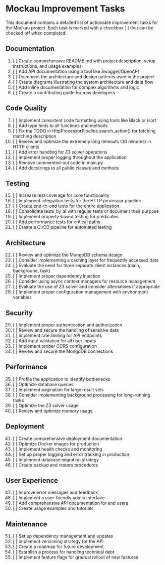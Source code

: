 # Mockau Improvement Tasks

This document contains a detailed list of actionable improvement tasks for the Mockau project. Each task is marked with a checkbox [ ] that can be checked off when completed.

## Documentation

1. [ ] Create comprehensive README.md with project description, setup instructions, and usage examples
2. [ ] Add API documentation using a tool like Swagger/OpenAPI
3. [ ] Document the architecture and design patterns used in the project
4. [ ] Create diagrams illustrating the system architecture and data flow
5. [ ] Add inline documentation for complex algorithms and logic
6. [ ] Create a contributing guide for new developers

## Code Quality

7. [ ] Implement consistent code formatting using tools like Black or isort
8. [ ] Add type hints to all functions and methods
9. [ ] Fix the TODO in HttpProcessorPipeline.search_action() for fetching matching description
10. [ ] Review and optimize the extremely long timeouts (30 minutes) in HTTP clients
11. [ ] Add error handling for Z3 solver operations
12. [ ] Implement proper logging throughout the application
13. [ ] Remove commented-out code in main.py
14. [ ] Add docstrings to all public classes and methods

## Testing

15. [ ] Increase test coverage for core functionality
16. [ ] Implement integration tests for the HTTP processor pipeline
17. [ ] Create end-to-end tests for the entire application
18. [ ] Consolidate tests_by_ai with regular tests or document their purpose
19. [ ] Implement property-based testing for predicates
20. [ ] Add performance tests for critical paths
21. [ ] Create a CI/CD pipeline for automated testing

## Architecture

22. [ ] Review and optimize the MongoDB schema design
23. [ ] Consider implementing a caching layer for frequently accessed data
24. [ ] Evaluate the need for three separate client instances (main, background, task)
25. [ ] Implement proper dependency injection
26. [ ] Consider using async context managers for resource management
27. [ ] Evaluate the use of Z3 solver and consider alternatives if appropriate
28. [ ] Implement proper configuration management with environment variables

## Security

29. [ ] Implement proper authentication and authorization
30. [ ] Review and secure the handling of sensitive data
31. [ ] Implement rate limiting for API endpoints
32. [ ] Add input validation for all user inputs
33. [ ] Implement proper CORS configuration
34. [ ] Review and secure the MongoDB connections

## Performance

35. [ ] Profile the application to identify bottlenecks
36. [ ] Optimize database queries
37. [ ] Implement pagination for large result sets
38. [ ] Consider implementing background processing for long-running tasks
39. [ ] Optimize the Z3 solver usage
40. [ ] Review and optimize memory usage

## Deployment

41. [ ] Create comprehensive deployment documentation
42. [ ] Optimize Docker images for production
43. [ ] Implement health checks and monitoring
44. [ ] Set up proper logging and error tracking in production
45. [ ] Implement database migration strategy
46. [ ] Create backup and restore procedures

## User Experience

47. [ ] Improve error messages and feedback
48. [ ] Implement a user-friendly admin interface
49. [ ] Add comprehensive API documentation for end users
50. [ ] Create usage examples and tutorials

## Maintenance

51. [ ] Set up dependency management and updates
52. [ ] Implement versioning strategy for the API
53. [ ] Create a roadmap for future development
54. [ ] Establish a process for handling technical debt
55. [ ] Implement feature flags for gradual rollout of new features